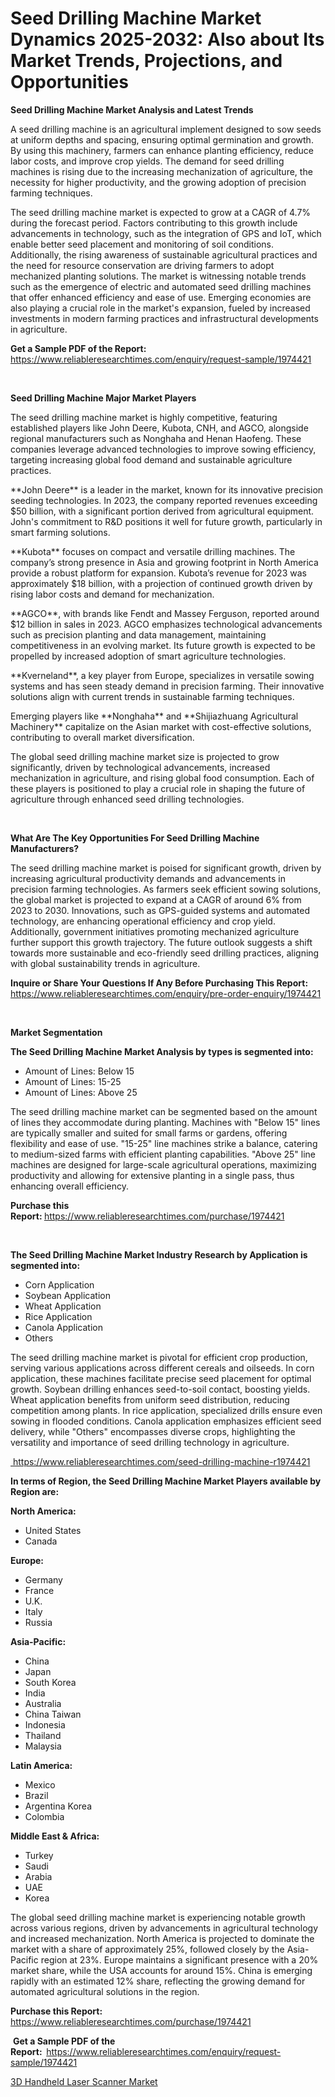 <p><h1>Seed Drilling Machine Market Dynamics 2025-2032: Also about Its Market Trends, Projections, and Opportunities</h1></p><p><strong>Seed Drilling Machine Market Analysis and Latest Trends</strong></p>
<p><p>A seed drilling machine is an agricultural implement designed to sow seeds at uniform depths and spacing, ensuring optimal germination and growth. By using this machinery, farmers can enhance planting efficiency, reduce labor costs, and improve crop yields. The demand for seed drilling machines is rising due to the increasing mechanization of agriculture, the necessity for higher productivity, and the growing adoption of precision farming techniques.</p><p>The seed drilling machine market is expected to grow at a CAGR of 4.7% during the forecast period. Factors contributing to this growth include advancements in technology, such as the integration of GPS and IoT, which enable better seed placement and monitoring of soil conditions. Additionally, the rising awareness of sustainable agricultural practices and the need for resource conservation are driving farmers to adopt mechanized planting solutions. The market is witnessing notable trends such as the emergence of electric and automated seed drilling machines that offer enhanced efficiency and ease of use. Emerging economies are also playing a crucial role in the market's expansion, fueled by increased investments in modern farming practices and infrastructural developments in agriculture.</p></p>
<p><strong>Get a Sample PDF of the Report:&nbsp;</strong> <a href="https://www.reliableresearchtimes.com/enquiry/request-sample/1974421?utm_campaign=2720&utm_medium=2&utm_source=Github&utm_content=ia&utm_term=10042025&utm_id=seed-drilling-machine">https://www.reliableresearchtimes.com/enquiry/request-sample/1974421</a></p>
<p>&nbsp;</p>
<p><strong>Seed Drilling Machine Major Market Players</strong></p>
<p><p>The seed drilling machine market is highly competitive, featuring established players like John Deere, Kubota, CNH, and AGCO, alongside regional manufacturers such as Nonghaha and Henan Haofeng. These companies leverage advanced technologies to improve sowing efficiency, targeting increasing global food demand and sustainable agriculture practices.</p><p>**John Deere** is a leader in the market, known for its innovative precision seeding technologies. In 2023, the company reported revenues exceeding $50 billion, with a significant portion derived from agricultural equipment. John's commitment to R&D positions it well for future growth, particularly in smart farming solutions.</p><p>**Kubota** focuses on compact and versatile drilling machines. The company’s strong presence in Asia and growing footprint in North America provide a robust platform for expansion. Kubota’s revenue for 2023 was approximately $18 billion, with a projection of continued growth driven by rising labor costs and demand for mechanization.</p><p>**AGCO**, with brands like Fendt and Massey Ferguson, reported around $12 billion in sales in 2023. AGCO emphasizes technological advancements such as precision planting and data management, maintaining competitiveness in an evolving market. Its future growth is expected to be propelled by increased adoption of smart agriculture technologies.</p><p>**Kverneland**, a key player from Europe, specializes in versatile sowing systems and has seen steady demand in precision farming. Their innovative solutions align with current trends in sustainable farming techniques.</p><p>Emerging players like **Nonghaha** and **Shijiazhuang Agricultural Machinery** capitalize on the Asian market with cost-effective solutions, contributing to overall market diversification.</p><p>The global seed drilling machine market size is projected to grow significantly, driven by technological advancements, increased mechanization in agriculture, and rising global food consumption. Each of these players is positioned to play a crucial role in shaping the future of agriculture through enhanced seed drilling technologies.</p></p>
<p>&nbsp;</p>
<p><strong>What Are The Key Opportunities For Seed Drilling Machine Manufacturers?</strong></p>
<p><p>The seed drilling machine market is poised for significant growth, driven by increasing agricultural productivity demands and advancements in precision farming technologies. As farmers seek efficient sowing solutions, the global market is projected to expand at a CAGR of around 6% from 2023 to 2030. Innovations, such as GPS-guided systems and automated technology, are enhancing operational efficiency and crop yield. Additionally, government initiatives promoting mechanized agriculture further support this growth trajectory. The future outlook suggests a shift towards more sustainable and eco-friendly seed drilling practices, aligning with global sustainability trends in agriculture.</p></p>
<p><strong>Inquire or Share Your Questions If Any Before Purchasing This Report:</strong> <a href="https://www.reliableresearchtimes.com/enquiry/pre-order-enquiry/1974421?utm_campaign=2720&utm_medium=2&utm_source=Github&utm_content=ia&utm_term=10042025&utm_id=seed-drilling-machine">https://www.reliableresearchtimes.com/enquiry/pre-order-enquiry/1974421</a></p>
<p>&nbsp;</p>
<p><strong>Market Segmentation</strong></p>
<p><strong>The Seed Drilling Machine Market Analysis by types is segmented into:</strong></p>
<p><ul><li>Amount of Lines: Below 15</li><li>Amount of Lines: 15-25</li><li>Amount of Lines: Above 25</li></ul></p>
<p><p>The seed drilling machine market can be segmented based on the amount of lines they accommodate during planting. Machines with "Below 15" lines are typically smaller and suited for small farms or gardens, offering flexibility and ease of use. "15-25" line machines strike a balance, catering to medium-sized farms with efficient planting capabilities. "Above 25" line machines are designed for large-scale agricultural operations, maximizing productivity and allowing for extensive planting in a single pass, thus enhancing overall efficiency.</p></p>
<p><strong>Purchase this Report:&nbsp;</strong><a href="https://www.reliableresearchtimes.com/purchase/1974421?utm_campaign=2720&utm_medium=2&utm_source=Github&utm_content=ia&utm_term=10042025&utm_id=seed-drilling-machine">https://www.reliableresearchtimes.com/purchase/1974421</a></p>
<p>&nbsp;</p>
<p><strong>The Seed Drilling Machine Market Industry Research by Application is segmented into:</strong></p>
<p><ul><li>Corn Application</li><li>Soybean Application</li><li>Wheat Application</li><li>Rice Application</li><li>Canola Application</li><li>Others</li></ul></p>
<p><p>The seed drilling machine market is pivotal for efficient crop production, serving various applications across different cereals and oilseeds. In corn application, these machines facilitate precise seed placement for optimal growth. Soybean drilling enhances seed-to-soil contact, boosting yields. Wheat application benefits from uniform seed distribution, reducing competition among plants. In rice application, specialized drills ensure even sowing in flooded conditions. Canola application emphasizes efficient seed delivery, while "Others" encompasses diverse crops, highlighting the versatility and importance of seed drilling technology in agriculture.</p></p>
<p><a href="https://www.reliableresearchtimes.com/seed-drilling-machine-r1974421?utm_campaign=2720&utm_medium=2&utm_source=Github&utm_content=ia&utm_term=10042025&utm_id=seed-drilling-machine">&nbsp;https://www.reliableresearchtimes.com/seed-drilling-machine-r1974421</a></p>
<p><strong>In terms of Region, the Seed Drilling Machine Market Players available by Region are:</strong></p>
<p>
    <p> <strong> North America: </strong>
        <ul>
            <li>United States</li>
            <li>Canada</li>
        </ul>
        </p> 
    <p> <strong> Europe: </strong>
        <ul>
            <li>Germany</li>
            <li>France</li>
            <li>U.K.</li>
            <li>Italy</li>
            <li>Russia</li>
        </ul>
        </p> 
    <p> <strong> Asia-Pacific: </strong>
        <ul>
            <li>China</li>
            <li>Japan</li>
            <li>South Korea</li>
            <li>India</li>
            <li>Australia</li>
            <li>China Taiwan</li>
            <li>Indonesia</li>
            <li>Thailand</li>
            <li>Malaysia</li>
        </ul>
        </p> 
    <p> <strong> Latin America: </strong>
        <ul>
            <li>Mexico</li>
            <li>Brazil</li>
            <li>Argentina Korea</li>
            <li>Colombia</li>
        </ul>
        </p> 
    <p> <strong> Middle East & Africa: </strong>
        <ul>
            <li>Turkey</li>
            <li>Saudi</li>
            <li>Arabia</li>
            <li>UAE</li>
            <li>Korea</li>
        </ul>
    </p>
    </p>
<p><p>The global seed drilling machine market is experiencing notable growth across various regions, driven by advancements in agricultural technology and increased mechanization. North America is projected to dominate the market with a share of approximately 25%, followed closely by the Asia-Pacific region at 23%. Europe maintains a significant presence with a 20% market share, while the USA accounts for around 15%. China is emerging rapidly with an estimated 12% share, reflecting the growing demand for automated agricultural solutions in the region.</p></p>
<p><strong>Purchase this Report: </strong><a href="https://www.reliableresearchtimes.com/purchase/1974421?utm_campaign=2720&utm_medium=2&utm_source=Github&utm_content=ia&utm_term=10042025&utm_id=seed-drilling-machine">https://www.reliableresearchtimes.com/purchase/1974421</a></p>
<p>&nbsp;<strong>Get a Sample PDF of the Report:&nbsp;&nbsp;</strong><a href="https://www.reliableresearchtimes.com/enquiry/request-sample/1974421?utm_campaign=2720&utm_medium=2&utm_source=Github&utm_content=ia&utm_term=10042025&utm_id=seed-drilling-machine">https://www.reliableresearchtimes.com/enquiry/request-sample/1974421</a></p>
<p><strong></strong></p>
<p><p><a href="https://github.com/spineamosa0e/Market-Research-Report-List-1/blob/main/3d-handheld-laser-scanner-market.md?utm_campaign=2720&utm_medium=2&utm_source=Github&utm_content=ia&utm_term=10042025&utm_id=seed-drilling-machine">3D Handheld Laser Scanner Market</a></p></p>